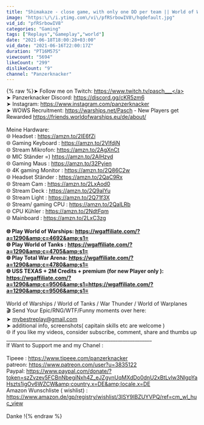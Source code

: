 ```yaml
---
title: "Shimakaze - close game, with only one DD per team || World of Warships"
image: "https:\/\/i.ytimg.com\/vi\/pfRSrbowIV8\/hqdefault.jpg"
vid_id: "pfRSrbowIV8"
categories: "Gaming"
tags: ["Replays","Gameplay","world"]
date: "2021-06-18T18:00:28+03:00"
vid_date: "2021-06-16T22:00:17Z"
duration: "PT16M57S"
viewcount: "5694"
likeCount: "299"
dislikeCount: "9"
channel: "Panzerknacker"
---
```

{% raw %}➤ Follow me on Twitch: <a rel="nofollow" target="blank" href="https://www.twitch.tv/pasch___">https://www.twitch.tv/pasch___</a><br />➤ Panzerknacker Discord: <a rel="nofollow" target="blank" href="https://discord.gg/cKR5zm6">https://discord.gg/cKR5zm6</a><br />➤ Instagram: <a rel="nofollow" target="blank" href="https://www.instagram.com/panzerknacker">https://www.instagram.com/panzerknacker</a><br />➤ WOWS Recruitment: <a rel="nofollow" target="blank" href="https://warships.net/Pasch">https://warships.net/Pasch</a> - New Players get Rewarded <a rel="nofollow" target="blank" href="https://friends.worldofwarships.eu/de/about/">https://friends.worldofwarships.eu/de/about/</a><br /><br />Meine Hardware:<br />🌐 Headset : <a rel="nofollow" target="blank" href="https://amzn.to/2IE6fZi">https://amzn.to/2IE6fZi</a><br />🌐 Gaming Keyboard : <a rel="nofollow" target="blank" href="https://amzn.to/2VlfdjN">https://amzn.to/2VlfdjN</a><br />🌐 Stream Mikrofon: <a rel="nofollow" target="blank" href="https://amzn.to/2AgXnCt">https://amzn.to/2AgXnCt</a><br />🌐 MIC Ständer =) <a rel="nofollow" target="blank" href="https://amzn.to/2AlHzyd">https://amzn.to/2AlHzyd</a><br />🌐 Gaming Maus : <a rel="nofollow" target="blank" href="https://amzn.to/32Pyien">https://amzn.to/32Pyien</a><br />🌐 4K gaming Monitor : <a rel="nofollow" target="blank" href="https://amzn.to/2Q86C2w">https://amzn.to/2Q86C2w</a><br />🌐 Headset Ständer : <a rel="nofollow" target="blank" href="https://amzn.to/2QaC9Rx">https://amzn.to/2QaC9Rx</a><br />🌐 Stream Cam : <a rel="nofollow" target="blank" href="https://amzn.to/2LxAod0">https://amzn.to/2LxAod0</a><br />🌐 Stream Deck : <a rel="nofollow" target="blank" href="https://amzn.to/2Q9aIYu">https://amzn.to/2Q9aIYu</a><br />🌐 Stream Light : <a rel="nofollow" target="blank" href="https://amzn.to/2Q71f3X">https://amzn.to/2Q71f3X</a><br />🌐 Stream/ gaming CPU : <a rel="nofollow" target="blank" href="https://amzn.to/2QalLRb">https://amzn.to/2QalLRb</a><br />🌐 CPU Kühler : <a rel="nofollow" target="blank" href="https://amzn.to/2NdtFqm">https://amzn.to/2NdtFqm</a><br />🌐 Mainboard : <a rel="nofollow" target="blank" href="https://amzn.to/2LxC3zg">https://amzn.to/2LxC3zg</a><br />____________<br />🌐 Play World of Warships: <a rel="nofollow" target="blank" href="https://wgaffiliate.com/?a=1290&amp;c=4692&amp;s1=">https://wgaffiliate.com/?a=1290&amp;c=4692&amp;s1=</a><br />🌐 Play World of Tanks : <a rel="nofollow" target="blank" href="https://wgaffiliate.com/?a=1290&amp;c=4705&amp;s1=">https://wgaffiliate.com/?a=1290&amp;c=4705&amp;s1=</a><br />🌐 Play Total War Arena: <a rel="nofollow" target="blank" href="https://wgaffiliate.com/?a=1290&amp;c=4780&amp;s1=">https://wgaffiliate.com/?a=1290&amp;c=4780&amp;s1=</a><br />🌐 USS TEXAS + 2M Credits + premium (for new Player only ): <a rel="nofollow" target="blank" href="https://wgaffiliate.com/?a=1290&amp;c=9506&amp;s1=https://wgaffiliate.com/?a=1290&amp;c=9506&amp;s1=">https://wgaffiliate.com/?a=1290&amp;c=9506&amp;s1=https://wgaffiliate.com/?a=1290&amp;c=9506&amp;s1=</a><br />____________<br />World of Warships / World of Tanks / War Thunder / World of Warplanes<br />🎬  Send Your Epic/RNG/WTF/Funny moments over here:<br />➤ mybestreplay@gmail.com <br />➤ additional info, screenshots( capitain skills etc are welcome )<br />🌐 if you like my videos, consider subscribe, comment, share and thumbs up<br />____________________________________________________________<br />If Want to  Support me and my Chanel  : <br /><br />Tipeee : <a rel="nofollow" target="blank" href="https://www.tipeee.com/panzerknacker">https://www.tipeee.com/panzerknacker</a><br />patreon: <a rel="nofollow" target="blank" href="https://www.patreon.com/user?u=3835122">https://www.patreon.com/user?u=3835122</a><br />Paypal: <a rel="nofollow" target="blank" href="https://www.paypal.com/donate/?token=szZvzev5FCBnNbegiNxh4Z_eJZgynUqMXdDo0dnU2xBtLvlw3NlgpYaHszts1igOv6WZCW&amp;country.x=DE&amp;locale.x=DE">https://www.paypal.com/donate/?token=szZvzev5FCBnNbegiNxh4Z_eJZgynUqMXdDo0dnU2xBtLvlw3NlgpYaHszts1igOv6WZCW&amp;country.x=DE&amp;locale.x=DE</a><br />Amazon Wunschliste ( wishlist) : <a rel="nofollow" target="blank" href="https://www.amazon.de/gp/registry/wishlist/3ISY9IBZUYVPQ/ref=cm_wl_huc_view">https://www.amazon.de/gp/registry/wishlist/3ISY9IBZUYVPQ/ref=cm_wl_huc_view</a><br /><br />Danke !{% endraw %}
